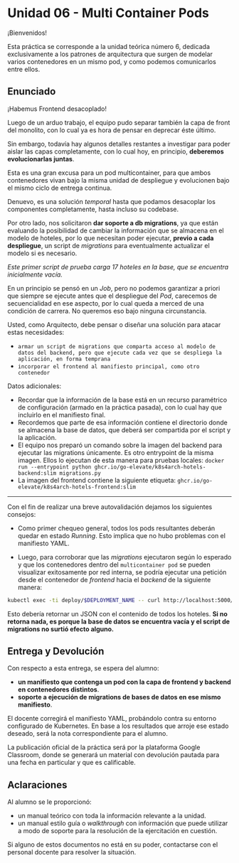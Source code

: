 # Unidad 06 - Multi Container Pods

¡Bienvenidos!

Esta práctica se corresponde a la unidad teórica número 6, dedicada exclusivamente a los patrones de arquitectura que surgen de modelar varios contenedores en un mismo pod, y como podemos comunicarlos entre ellos.

## Enunciado

¡Habemus Frontend desacoplado!

Luego de un arduo trabajo, el equipo pudo separar también la capa de front del monolito, con lo cual ya es hora de pensar en deprecar éste último.

Sin embargo, todavía hay algunos detalles restantes a investigar para poder aislar las capas completamente, con lo cual hoy, en principio, **deberemos evolucionarlas juntas**.

Esta es una gran excusa para un pod multicontainer, para que ambos contenedores vivan bajo la misma unidad de despliegue y evolucionen bajo el mismo ciclo de entrega continua.

Denuevo, es una solución _temporal_ hasta que podamos desacoplar los componentes completamente, hasta incluso su codebase.

Por otro lado, nos solicitaron **dar soporte a db migrations**, ya que están evaluando la posibilidad de cambiar la información que se almacena en el modelo de hoteles, por lo que necesitan poder ejecutar, **previo a cada despliegue**, un script de _migrations_ para eventualmente actualizar el modelo si es necesario. 

_Este primer script de prueba carga 17 hoteles en la base, que se encuentra inicialmente vacía._

En un principio se pensó en un _Job_, pero no podemos garantizar a priori que siempre se ejecute antes que el despliegue del _Pod_, carecemos de secuencialidad en ese aspecto, por lo cual queda a merced de una condición de carrera. No queremos eso bajo ninguna circunstancia.

Usted, como Arquitecto, debe pensar o diseñar una solución para atacar estas necesidades: 

- `armar un script de migrations que comparta acceso al modelo de datos del backend, pero que ejecute cada vez que se despliega la aplicación, en forma temprana`
- `incorporar el frontend al manifiesto principal, como otro contenedor`

Datos adicionales:

- Recordar que la información de la base está en un recurso paramétrico de configuración (armado en la práctica pasada), con lo cual hay que incluirlo en el manifiesto final.
- Recordemos que parte de esa información contiene el directorio donde se almacena la base de datos, que deberá ser compartida por el script y la aplicación.
- El equipo nos preparó un comando sobre la imagen del backend para ejecutar las migrations únicamente. Es otro entrypoint de la misma imagen. Ellos lo ejecutan de esta manera para pruebas locales:
`docker run --entrypoint python ghcr.io/go-elevate/k8s4arch-hotels-backend:slim migrations.py`
- La imagen del frontend contiene la siguiente etiqueta: `ghcr.io/go-elevate/k8s4arch-hotels-frontend:slim`

---

Con el fin de realizar una breve autovalidación dejamos los siguientes consejos:

- Como primer chequeo general, todos los pods resultantes deberán quedar en estado _Running_. Esto implica que no hubo problemas con el manifiesto YAML.

- Luego, para corroborar que las _migrations_ ejecutaron según lo esperado y que los contenedores dentro del `multicontainer pod` se pueden visualizar exitosamente por red interna, se podría ejecutar una petición desde el contenedor de _frontend_ hacia el _backend_ de la siguiente manera:

```bash
kubectl exec -ti deploy/$DEPLOYMENT_NAME -- curl http://localhost:5000/hotels
```

Esto debería retornar un JSON con el contenido de todos los hoteles. **Si no retorna nada, es porque la base de datos se encuentra vacía y el script de migrations no surtió efecto alguno.**

## Entrega y Devolución

Con respecto a esta entrega, se espera del alumno:

- **un manifiesto que contenga un pod con la capa de frontend y backend en contenedores distintos**.
- **soporte a ejecución de migrations de bases de datos en ese mismo manifiesto**.

El docente corregirá el manifiesto YAML, probándolo contra su entorno configurado de Kubernetes. En base a los resultados que arroje ese estado deseado, será la nota correspondiente para el alumno.  

La publicación oficial de la práctica será por la plataforma Google Classroom, donde se generará un material con devolución pautada para una fecha en particular y que es calificable.


## Aclaraciones

Al alumno se le proporcionó:

- un manual teórico con toda la información relevante a la unidad.
- un manual estilo guía o _walkthrough_ con información que puede utilizar a modo de soporte para la resolución de la ejercitación en cuestión.

Si alguno de estos documentos no está en su poder, contactarse con el personal docente para resolver la situación.
